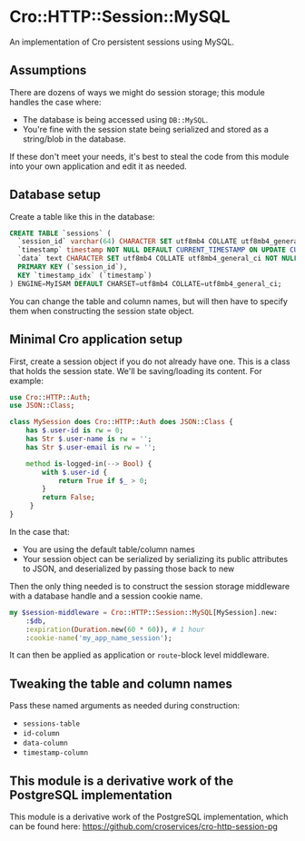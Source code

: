 # Cro::HTTP::Session::MySQL

An implementation of Cro persistent sessions using MySQL.

## Assumptions

There are dozens of ways we might do session storage; this module handles
the case where: 

* The database is being accessed using `DB::MySQL`.
* You're fine with the session state being serialized and stored as a
  string/blob in the database.

If these don't meet your needs, it's best to steal the code from this
module into your own application and edit it as needed.

## Database setup

Create a table like this in the database:

```sql
CREATE TABLE `sessions` (
  `session_id` varchar(64) CHARACTER SET utf8mb4 COLLATE utf8mb4_general_ci NOT NULL,
  `timestamp` timestamp NOT NULL DEFAULT CURRENT_TIMESTAMP ON UPDATE CURRENT_TIMESTAMP,
  `data` text CHARACTER SET utf8mb4 COLLATE utf8mb4_general_ci NOT NULL,
  PRIMARY KEY (`session_id`),
  KEY `timestamp_idx` (`timestamp`)
) ENGINE=MyISAM DEFAULT CHARSET=utf8mb4 COLLATE=utf8mb4_general_ci;
```

You can change the table and column names, but will then have to specify
them when constructing the session state object.

## Minimal Cro application setup

First, create a session object if you do not already have one. This is
a class that holds the session state. We'll be saving/loading its content.
For example:

```raku
use Cro::HTTP::Auth;
use JSON::Class;

class MySession does Cro::HTTP::Auth does JSON::Class {
    has $.user-id is rw = 0;
    has Str $.user-name is rw = '';
    has Str $.user-email is rw = '';

    method is-logged-in(--> Bool) {
        with $.user-id {
            return True if $_ > 0;
        }
        return False;
     }
}
```

In the case that:

* You are using the default table/column names
* Your session object can be serialized by serializing its public attributes
  to JSON, and deserialized by passing those back to new

Then the only thing needed is to construct the session storage middleware with
a database handle and a session cookie name.

```raku
my $session-middleware = Cro::HTTP::Session::MySQL[MySession].new:
    :$db,
    :expiration(Duration.new(60 * 60)), # 1 hour
    :cookie-name('my_app_name_session');
```

It can then be applied as application or `route`-block level middleware. 

## Tweaking the table and column names

Pass these named arguments as needed during construction:

* `sessions-table`
* `id-column`
* `data-column`
* `timestamp-column`

## This module is a derivative work of the PostgreSQL implementation

This module is a derivative work of the PostgreSQL implementation, which can be
found here: https://github.com/croservices/cro-http-session-pg
